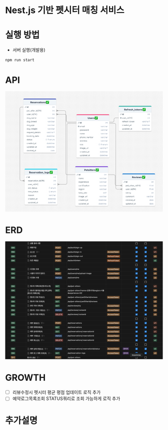 # Nest.js 기반 펫시터 매칭 서비스

# 실행 방법

- 서버 실행(개발용)

```sh
npm run start
```

# API

![ERD](./images/ERD.png)

# ERD

![API명세서](./images/API.png)

# GROWTH

- [ ] 리뷰수정시 펫시터 평균 평점 업데이트 로직 추가
- [ ] 예약로그목록조회 STATUS쿼리로 조회 가능하게 로직 추가

# 추가설명
